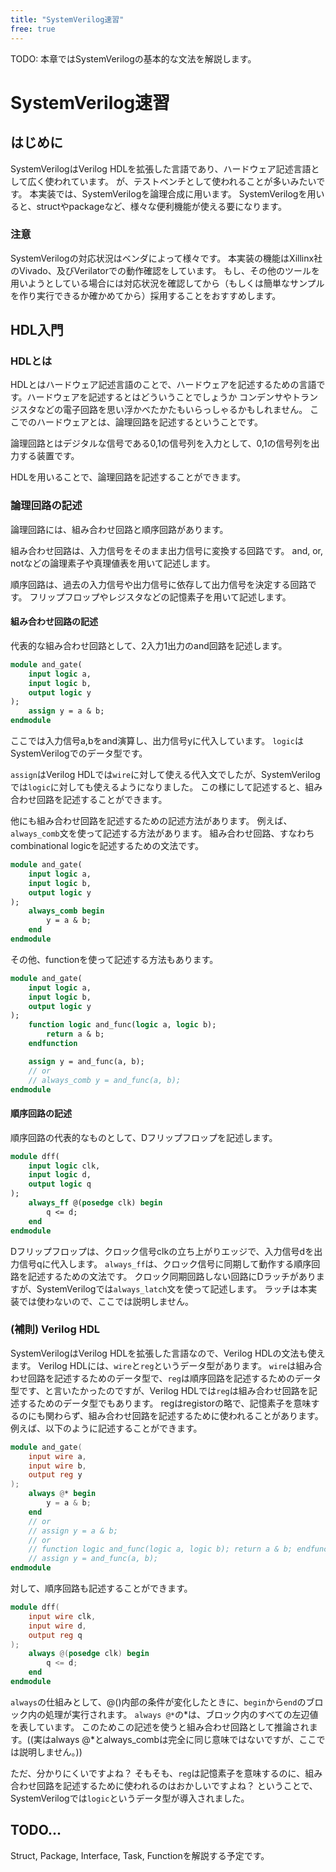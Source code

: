 ```yaml
---
title: "SystemVerilog速習"
free: true
---
```

TODO: 本章ではSystemVerilogの基本的な文法を解説します。

# SystemVerilog速習
## はじめに
SystemVerilogはVerilog HDLを拡張した言語であり、ハードウェア記述言語として広く使われています。
が、テストベンチとして使われることが多いみたいです。
本実装では、SystemVerilogを論理合成に用います。
SystemVerilogを用いると、structやpackageなど、様々な便利機能が使える要になります。

### 注意
SystemVerilogの対応状況はベンダによって様々です。
本実装の機能はXillinx社のVivado、及びVerilatorでの動作確認をしています。
もし、その他のツールを用いようとしている場合には対応状況を確認してから（もしくは簡単なサンプルを作り実行できるか確かめてから）採用することをおすすめします。

## HDL入門
### HDLとは
HDLとはハードウェア記述言語のことで、ハードウェアを記述するための言語です。ハードウェアを記述するとはどういうことでしょうか
コンデンサやトランジスタなどの電子回路を思い浮かべたかたもいらっしゃるかもしれません。
ここでのハードウェアとは、論理回路を記述するということです。

論理回路とはデジタルな信号である0,1の信号列を入力として、0,1の信号列を出力する装置です。

HDLを用いることで、論理回路を記述することができます。

### 論理回路の記述
論理回路には、組み合わせ回路と順序回路があります。

組み合わせ回路は、入力信号をそのまま出力信号に変換する回路です。
and, or, notなどの論理素子や真理値表を用いて記述します。

順序回路は、過去の入力信号や出力信号に依存して出力信号を決定する回路です。
フリップフロップやレジスタなどの記憶素子を用いて記述します。

#### 組み合わせ回路の記述
代表的な組み合わせ回路として、2入力1出力のand回路を記述します。

```systemverilog
module and_gate(
    input logic a,
    input logic b,
    output logic y
);
    assign y = a & b;
endmodule
```

ここでは入力信号a,bをand演算し、出力信号yに代入しています。
`logic`はSystemVerilogでのデータ型です。

`assign`はVerilog HDLでは`wire`に対して使える代入文でしたが、SystemVerilogでは`logic`に対しても使えるようになりました。
この様にして記述すると、組み合わせ回路を記述することができます。

他にも組み合わせ回路を記述するための記述方法があります。
例えば、`always_comb`文を使って記述する方法があります。
組み合わせ回路、すなわちcombinational logicを記述するための文法です。

```systemverilog
module and_gate(
    input logic a,
    input logic b,
    output logic y
);
    always_comb begin
        y = a & b;
    end
endmodule
```

その他、functionを使って記述する方法もあります。
```systemverilog
module and_gate(
    input logic a,
    input logic b,
    output logic y
);
    function logic and_func(logic a, logic b);
        return a & b;
    endfunction

    assign y = and_func(a, b);
    // or 
    // always_comb y = and_func(a, b);
endmodule
```

#### 順序回路の記述

順序回路の代表的なものとして、Dフリップフロップを記述します。

```systemverilog
module dff(
    input logic clk,
    input logic d,
    output logic q
);
    always_ff @(posedge clk) begin
        q <= d;
    end
endmodule
```
Dフリップフロップは、クロック信号clkの立ち上がりエッジで、入力信号dを出力信号qに代入します。
`always_ff`は、クロック信号に同期して動作する順序回路を記述するための文法です。
クロック同期回路しない回路にDラッチがありますが、SystemVerilogでは`always_latch`文を使って記述します。
ラッチは本実装では使わないので、ここでは説明しません。

### (補則) Verilog HDL
SystemVerilogはVerilog HDLを拡張した言語なので、Verilog HDLの文法も使えます。
Verilog HDLには、`wire`と`reg`というデータ型があります。
`wire`は組み合わせ回路を記述するためのデータ型で、`reg`は順序回路を記述するためのデータ型です、と言いたかったのですが、Verilog HDLでは`reg`は組み合わせ回路を記述するためのデータ型でもあります。
regはregistorの略で、記憶素子を意味するのにも関わらず、組み合わせ回路を記述するために使われることがあります。
例えば、以下のように記述することができます。

```verilog
module and_gate(
    input wire a,
    input wire b,
    output reg y
);
    always @* begin
        y = a & b;
    end
    // or
    // assign y = a & b;
    // or
    // function logic and_func(logic a, logic b); return a & b; endfunction
    // assign y = and_func(a, b);
endmodule
```
対して、順序回路も記述することができます。
```verilog
module dff(
    input wire clk,
    input wire d,
    output reg q
);
    always @(posedge clk) begin
        q <= d;
    end
endmodule
```
`always`の仕組みとして、@()内部の条件が変化したときに、`begin`から`end`のブロック内の処理が実行されます。
`always @*`の*は、ブロック内のすべての左辺値を表しています。
このためこの記述を使うと組み合わせ回路として推論されます。((実はalways @*とalways_combは完全に同じ意味ではないですが、ここでは説明しません。))

ただ、分かりにくいですよね？
そもそも、`reg`は記憶素子を意味するのに、組み合わせ回路を記述するために使われるのはおかしいですよね？
ということで、SystemVerilogでは`logic`というデータ型が導入されました。

## TODO...
Struct, Package, Interface, Task, Functionを解説する予定です。


